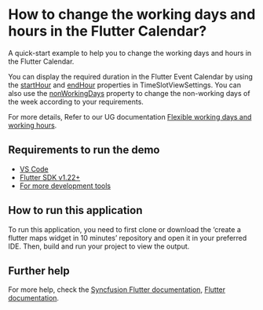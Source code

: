 # How to change the working days and hours in the Flutter Calendar?

A quick-start example to help you to change the working days and hours in the Flutter Calendar.

You can display the required duration in the Flutter Event Calendar by using the [startHour](https://pub.dev/documentation/syncfusion_flutter_calendar/latest/calendar/TimeSlotViewSettings/startHour.html) and [endHour](https://pub.dev/documentation/syncfusion_flutter_calendar/latest/calendar/TimeSlotViewSettings/endHour.html) properties in TimeSlotViewSettings. You can also use the [nonWorkingDays](https://pub.dev/documentation/syncfusion_flutter_calendar/latest/calendar/TimeSlotViewSettings/nonWorkingDays.html) property to change the non-working days of the week according to your requirements.

For more details, Refer to our UG documentation [Flexible working days and working hours](https://help.syncfusion.com/flutter/calendar/timeslot-views#flexible-working-days-and-working-hours).

## Requirements to run the demo
* [VS Code](https://code.visualstudio.com/download)
* [Flutter SDK v1.22+](https://flutter.dev/docs/development/tools/sdk/overview)
* [For more development tools](https://flutter.dev/docs/development/tools/devtools/overview)

## How to run this application
To run this application, you need to first clone or download the ‘create a flutter maps widget in 10 minutes’ repository and open it in your preferred IDE. Then, build and run your project to view the output.

## Further help
For more help, check the [Syncfusion Flutter documentation](https://help.syncfusion.com/flutter/introduction/overview),
 [Flutter documentation](https://flutter.dev/docs/get-started/install).
